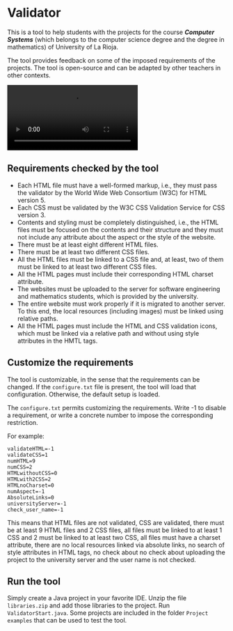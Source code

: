 # Validator

This is a tool to help students with the projects for the course ***Computer Systems*** (which belongs to the computer science degree 
and the degree in mathematics) of University of La Rioja.

The tool provides feedback on some of the imposed requirements of the projects. The tool is open-source and can be adapted by other teachers in other contexts.

![](https://raw.githubusercontent.com/jodivaso/validator/master/readme_video.mp4)

## Requirements checked by the tool

- Each HTML file must have a well-formed markup, i.e., they must pass the validator 
by the World Wide Web Consortium (W3C) for HTML version 5.
-  Each CSS must be validated by the W3C CSS Validation Service for CSS version 3.
- Contents and styling must be completely distinguished, i.e., the HTML
files must be focused on the contents and their structure and they must not include any
attribute about the aspect or the style of the website.
- There must be at least eight different HTML files. 
- There must be at least two different CSS files.
- All the HTML files must be linked to a CSS file and, at least, two of them
must be linked to at least two different CSS files.
- All the HTML pages must include their corresponding HTML charset attribute.
- The websites must be uploaded to the server for software engineering
and mathematics students, which is 
provided by the university.
- The entire website must work properly if it is migrated to another server. To this end, the local resources (including images) must be linked using 
relative paths.
- All the HTML pages must include the HTML and CSS validation icons, which must be linked 
via a relative path and without using style attributes in the HMTL tags.


## Customize the requirements
The tool is customizable, in the sense that the requirements can be changed. If the ```configure.txt``` file is present, the tool will load that configuration. 
Otherwise, the default setup is loaded.

The  ```configure.txt``` permits customizing the requirements. Write -1 to disable a requirement, or write a concrete number to impose the corresponding restriction.

For example:

```
validateHTML=-1
validateCSS=1
numHTML=9
numCSS=2
HTMLwithoutCSS=0
HTMLwith2CSS=2
HTMLnoCharset=0
numAspect=-1
AbsoluteLinks=0
universityServer=-1
check_user_name=-1
```

This means that HTML files are not validated, CSS are validated, there must be at least 9 HTML files and 2 CSS files, all files must be linked to at least 1 CSS and 2 
must be linked to at least two CSS, all files must have a charset attribute, there are no local resources linked via absolute links, no search of style attributes in HTML tags, 
no check about  no check about uploading the project to the university server and the user name is not checked.

## Run the tool
Simply create a Java project in your favorite IDE. Unzip the file ```libraries.zip``` and add those libraries to the project. Run ```ValidatorStart.java```.
Some projects are included in the folder ```Project examples``` that can be used to test the tool.

